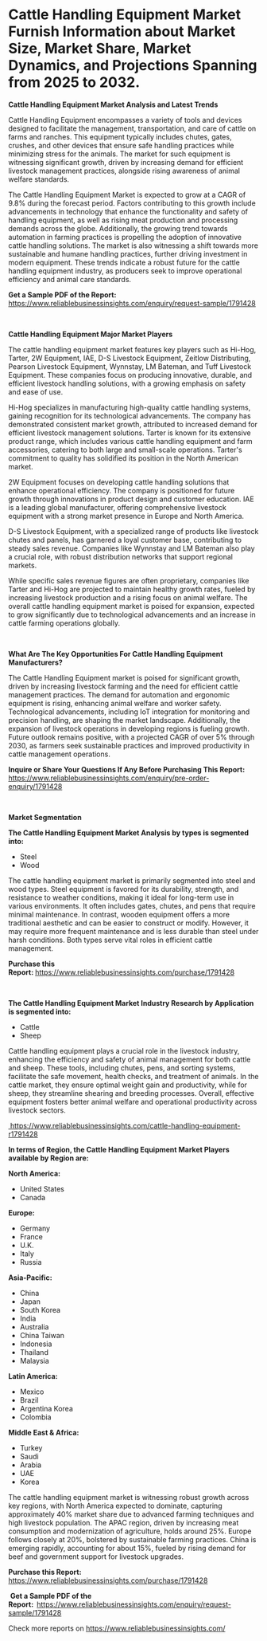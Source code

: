 <p><h1>Cattle Handling Equipment Market Furnish Information about Market Size, Market Share, Market Dynamics, and Projections Spanning from 2025 to 2032.</h1></p><p><strong>Cattle Handling Equipment Market Analysis and Latest Trends</strong></p>
<p><p>Cattle Handling Equipment encompasses a variety of tools and devices designed to facilitate the management, transportation, and care of cattle on farms and ranches. This equipment typically includes chutes, gates, crushes, and other devices that ensure safe handling practices while minimizing stress for the animals. The market for such equipment is witnessing significant growth, driven by increasing demand for efficient livestock management practices, alongside rising awareness of animal welfare standards.</p><p>The Cattle Handling Equipment Market is expected to grow at a CAGR of 9.8% during the forecast period. Factors contributing to this growth include advancements in technology that enhance the functionality and safety of handling equipment, as well as rising meat production and processing demands across the globe. Additionally, the growing trend towards automation in farming practices is propelling the adoption of innovative cattle handling solutions. The market is also witnessing a shift towards more sustainable and humane handling practices, further driving investment in modern equipment. These trends indicate a robust future for the cattle handling equipment industry, as producers seek to improve operational efficiency and animal care standards.</p></p>
<p><strong>Get a Sample PDF of the Report:&nbsp;</strong> <a href="https://www.reliablebusinessinsights.com/enquiry/request-sample/1791428?utm_campaign=2301&utm_medium=2&utm_source=Github&utm_content=ia&utm_term=09042025&utm_id=cattle-handling-equipment">https://www.reliablebusinessinsights.com/enquiry/request-sample/1791428</a></p>
<p>&nbsp;</p>
<p><strong>Cattle Handling Equipment Major Market Players</strong></p>
<p><p>The cattle handling equipment market features key players such as Hi-Hog, Tarter, 2W Equipment, IAE, D-S Livestock Equipment, Zeitlow Distributing, Pearson Livestock Equipment, Wynnstay, LM Bateman, and Tuff Livestock Equipment. These companies focus on producing innovative, durable, and efficient livestock handling solutions, with a growing emphasis on safety and ease of use.</p><p>Hi-Hog specializes in manufacturing high-quality cattle handling systems, gaining recognition for its technological advancements. The company has demonstrated consistent market growth, attributed to increased demand for efficient livestock management solutions. Tarter is known for its extensive product range, which includes various cattle handling equipment and farm accessories, catering to both large and small-scale operations. Tarter's commitment to quality has solidified its position in the North American market.</p><p>2W Equipment focuses on developing cattle handling solutions that enhance operational efficiency. The company is positioned for future growth through innovations in product design and customer education. IAE is a leading global manufacturer, offering comprehensive livestock equipment with a strong market presence in Europe and North America.</p><p>D-S Livestock Equipment, with a specialized range of products like livestock chutes and panels, has garnered a loyal customer base, contributing to steady sales revenue. Companies like Wynnstay and LM Bateman also play a crucial role, with robust distribution networks that support regional markets.</p><p>While specific sales revenue figures are often proprietary, companies like Tarter and Hi-Hog are projected to maintain healthy growth rates, fueled by increasing livestock production and a rising focus on animal welfare. The overall cattle handling equipment market is poised for expansion, expected to grow significantly due to technological advancements and an increase in cattle farming operations globally.</p></p>
<p>&nbsp;</p>
<p><strong>What Are The Key Opportunities For Cattle Handling Equipment Manufacturers?</strong></p>
<p><p>The Cattle Handling Equipment market is poised for significant growth, driven by increasing livestock farming and the need for efficient cattle management practices. The demand for automation and ergonomic equipment is rising, enhancing animal welfare and worker safety. Technological advancements, including IoT integration for monitoring and precision handling, are shaping the market landscape. Additionally, the expansion of livestock operations in developing regions is fueling growth. Future outlook remains positive, with a projected CAGR of over 5% through 2030, as farmers seek sustainable practices and improved productivity in cattle management operations.</p></p>
<p><strong>Inquire or Share Your Questions If Any Before Purchasing This Report:</strong> <a href="https://www.reliablebusinessinsights.com/enquiry/pre-order-enquiry/1791428?utm_campaign=2301&utm_medium=2&utm_source=Github&utm_content=ia&utm_term=09042025&utm_id=cattle-handling-equipment">https://www.reliablebusinessinsights.com/enquiry/pre-order-enquiry/1791428</a></p>
<p>&nbsp;</p>
<p><strong>Market Segmentation</strong></p>
<p><strong>The Cattle Handling Equipment Market Analysis by types is segmented into:</strong></p>
<p><ul><li>Steel</li><li>Wood</li></ul></p>
<p><p>The cattle handling equipment market is primarily segmented into steel and wood types. Steel equipment is favored for its durability, strength, and resistance to weather conditions, making it ideal for long-term use in various environments. It often includes gates, chutes, and pens that require minimal maintenance. In contrast, wooden equipment offers a more traditional aesthetic and can be easier to construct or modify. However, it may require more frequent maintenance and is less durable than steel under harsh conditions. Both types serve vital roles in efficient cattle management.</p></p>
<p><strong>Purchase this Report:&nbsp;</strong><a href="https://www.reliablebusinessinsights.com/purchase/1791428?utm_campaign=2301&utm_medium=2&utm_source=Github&utm_content=ia&utm_term=09042025&utm_id=cattle-handling-equipment">https://www.reliablebusinessinsights.com/purchase/1791428</a></p>
<p>&nbsp;</p>
<p><strong>The Cattle Handling Equipment Market Industry Research by Application is segmented into:</strong></p>
<p><ul><li>Cattle</li><li>Sheep</li></ul></p>
<p><p>Cattle handling equipment plays a crucial role in the livestock industry, enhancing the efficiency and safety of animal management for both cattle and sheep. These tools, including chutes, pens, and sorting systems, facilitate the safe movement, health checks, and treatment of animals. In the cattle market, they ensure optimal weight gain and productivity, while for sheep, they streamline shearing and breeding processes. Overall, effective equipment fosters better animal welfare and operational productivity across livestock sectors.</p></p>
<p><a href="https://www.reliablebusinessinsights.com/cattle-handling-equipment-r1791428?utm_campaign=2301&utm_medium=2&utm_source=Github&utm_content=ia&utm_term=09042025&utm_id=cattle-handling-equipment">&nbsp;https://www.reliablebusinessinsights.com/cattle-handling-equipment-r1791428</a></p>
<p><strong>In terms of Region, the Cattle Handling Equipment Market Players available by Region are:</strong></p>
<p>
    <p> <strong> North America: </strong>
        <ul>
            <li>United States</li>
            <li>Canada</li>
        </ul>
        </p> 
    <p> <strong> Europe: </strong>
        <ul>
            <li>Germany</li>
            <li>France</li>
            <li>U.K.</li>
            <li>Italy</li>
            <li>Russia</li>
        </ul>
        </p> 
    <p> <strong> Asia-Pacific: </strong>
        <ul>
            <li>China</li>
            <li>Japan</li>
            <li>South Korea</li>
            <li>India</li>
            <li>Australia</li>
            <li>China Taiwan</li>
            <li>Indonesia</li>
            <li>Thailand</li>
            <li>Malaysia</li>
        </ul>
        </p> 
    <p> <strong> Latin America: </strong>
        <ul>
            <li>Mexico</li>
            <li>Brazil</li>
            <li>Argentina Korea</li>
            <li>Colombia</li>
        </ul>
        </p> 
    <p> <strong> Middle East & Africa: </strong>
        <ul>
            <li>Turkey</li>
            <li>Saudi</li>
            <li>Arabia</li>
            <li>UAE</li>
            <li>Korea</li>
        </ul>
    </p>
    </p>
<p><p>The cattle handling equipment market is witnessing robust growth across key regions, with North America expected to dominate, capturing approximately 40% market share due to advanced farming techniques and high livestock population. The APAC region, driven by increasing meat consumption and modernization of agriculture, holds around 25%. Europe follows closely at 20%, bolstered by sustainable farming practices. China is emerging rapidly, accounting for about 15%, fueled by rising demand for beef and government support for livestock upgrades.</p></p>
<p><strong>Purchase this Report: </strong><a href="https://www.reliablebusinessinsights.com/purchase/1791428?utm_campaign=2301&utm_medium=2&utm_source=Github&utm_content=ia&utm_term=09042025&utm_id=cattle-handling-equipment">https://www.reliablebusinessinsights.com/purchase/1791428</a></p>
<p>&nbsp;<strong>Get a Sample PDF of the Report:&nbsp;&nbsp;</strong><a href="https://www.reliablebusinessinsights.com/enquiry/request-sample/1791428?utm_campaign=2301&utm_medium=2&utm_source=Github&utm_content=ia&utm_term=09042025&utm_id=cattle-handling-equipment">https://www.reliablebusinessinsights.com/enquiry/request-sample/1791428</a></p>
<p><strong></strong></p>
<p>Check more reports on <a href="https://www.reliablebusinessinsights.com/?utm_campaign=2301&utm_medium=2&utm_source=Github&utm_content=ia&utm_term=09042025&utm_id=cattle-handling-equipment">https://www.reliablebusinessinsights.com/</a></p>